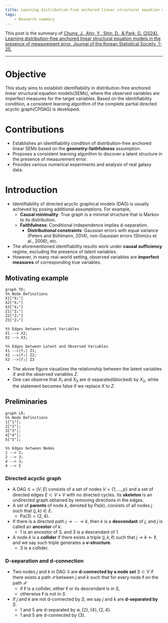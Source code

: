 ```yaml
---
title: Learning distribution-free anchored linear structural equation models in the presence of measurement error
tags:
    - Research summary
---
```


This post is the summary of <a href="https://link.springer.com/article/10.1007/s42952-024-00298-9">Chung, J., Ahn, Y., Shin, D., & Park, G. (2024). Learning distribution-free anchored linear structural equation models in the presence of measurement error. Journal of the Korean Statistical Society, 1-25.</a>

<!--more-->

---

# Objective

This study aims to establish identifiability in distribution-free anchored linear structural equation models(SEMs), where the observed variables are imperfect measures for the target variables. Based on the identifiability condition, a consistent learning algorithm of the complete partial directed acyclic graph(CPDAG) is developed.

# Contributions

* Establishes an identifiability condition of distribution-free anchored linear SEMs based on the **geometry-faithfulness** assumption.
* Proposes a consistent learning algorithm to discover a latent structure in the presence of measurement error.
* Provides various numerical experiments and analysis of real galaxy data.

# Introduction

* Identifiability of directed acyclic graphical models (DAG) is usually achieved by posing additional assumptions. For example,
  * **Causal minimality**: True graph is a minimal structure that is Markov to its distribution.
  * **Faithfulness**: Conditional independence implies d-separation.
	* **Distributional constraints**: Gaussian errors with equal variance (Peters and Bühlmann, 2014), non-Gaussian errors (Shimizu et al., 2006), etc.
* The aforementioned identifiability results work under **causal sufficiency** regime, excluding the presence of latent variables.
* However, in many real-world setting, observed variables are **imperfect measures** of corresponding true variables.

## Motivating example

```mermaid
graph TD;
%% Node Definitions
X1["X₁"]
X2["X₂"]
X3["X₃"]
Z1["Z₁"]
Z2["Z₂"]
Z3["Z₃"]

%% Edges between Latent Variables
X1 --> X2;
X2 --> X3;

%% Edges between Latent and Observed Variables
X1 -->|f₁| Z1;
X2 -->|f₂| Z2;
X3 -->|f₃| Z3
```

* The above figure visualizes the relationship between the latent variables $X$ and the observed variables $Z$.
* One can observe that $X_1$ and $X_3$ are d-separated(blocked) by $X_2$, while the statement becomes false if we replace $X$ to $Z$.

## Preliminaries

```mermaid
graph LR;
%% Node Definitions
1["1"];
2["2"];
3["3"];
4["4"];
5["5"];

%% Edges between Nodes
1 --> 2;
2 --> 3;
4 --> 3;
4 --> 5
```

### Directed acyclic graph

* A DAG $\mathcal{G} = (V,E)$ consists of a set of nodes $V = \{1,...,p\}$ and a set of directed edges $E \subset V \times V$ with no directed cycles. Its **skeleton** is an undirected graph obtained by removing directions in the edges.
* A set of **parents** of node $k$, denoted by $\text{Pa}(k)$, consists of all nodes $j$ such that $(j,k) \in E$.
  * $\text{Pa}(3) = \{2,4\}$.
* If there is a directed path $j \rightarrow \cdots \rightarrow k$, then $k$ is a **descendant** of $j$, and $j$ is called an **ancestor** of $k$.
  * $1$ is an ancestor of $3$, and $3$ is a descendant of $1$.
* A node $k$ is a **collider** if there exists a triple $(j,k,\ell)$ such that $j \rightarrow k \leftarrow \ell$, and we say such triple generates a **v-structure**.
  * $3$ is a collider.

### D-separation and d-connection

* Two nodes $j$ and $k$ in DAG $\mathcal{G}$ are **d-connected by a node set** $S \subset V$ if there exists a path $\mathcal{P}$ between $j$ and $k$ such that for every node $\ell$ on the path $\mathcal{P}$
  * if $\ell$ is a collider, either $\ell$ or its descendant is in $S$,
  * otherwise $\ell$ is not in $S$.
* If $j$ and $k$ are not d-connected by $S$, we say $j$ and $k$ are **d-separated by** $S$.
  * $1$ and $5$ are d-separated by $\emptyset, \{2\}, \{4\}, \{2,4\}$.
  * $1$ and $5$ are d-connected by $\{3\}$.

